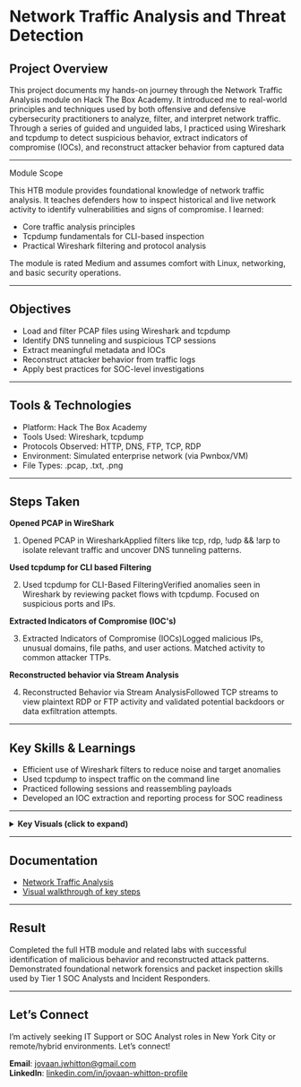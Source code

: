 # Network Traffic Analysis and Threat Detection

## Project Overview
This project documents my hands-on journey through the Network Traffic Analysis module on Hack The Box Academy. It introduced me to real-world principles and techniques used by both offensive and defensive cybersecurity practitioners to analyze, filter, and interpret network traffic. Through a series of guided and unguided labs, I practiced using Wireshark and tcpdump to detect suspicious behavior, extract indicators of compromise (IOCs), and reconstruct attacker behavior from captured data

---
Module Scope

This HTB module provides foundational knowledge of network traffic analysis. It teaches defenders how to inspect historical and live network activity to identify vulnerabilities and signs of compromise. I learned:

- Core traffic analysis principles
- Tcpdump fundamentals for CLI-based inspection
- Practical Wireshark filtering and protocol analysis

The module is rated Medium and assumes comfort with Linux, networking, and basic security operations.

---

## Objectives
- Load and filter PCAP files using Wireshark and tcpdump
- Identify DNS tunneling and suspicious TCP sessions
- Extract meaningful metadata and IOCs
- Reconstruct attacker behavior from traffic logs
- Apply best practices for SOC-level investigations

---

## Tools & Technologies
- Platform: Hack The Box Academy
- Tools Used: Wireshark, tcpdump
- Protocols Observed: HTTP, DNS, FTP, TCP, RDP
- Environment: Simulated enterprise network (via Pwnbox/VM)
- File Types: .pcap, .txt, .png
  
---

## Steps Taken

**Opened PCAP in WireShark**

1. Opened PCAP in WiresharkApplied filters like tcp, rdp, !udp && !arp to isolate relevant traffic and uncover DNS tunneling patterns.

**Used tcpdump for CLI based Filtering**

2. Used tcpdump for CLI-Based FilteringVerified anomalies seen in Wireshark by reviewing packet flows with tcpdump. Focused on suspicious ports and IPs.

**Extracted Indicators of Compromise (IOC's)**

3. Extracted Indicators of Compromise (IOCs)Logged malicious IPs, unusual domains, file paths, and user actions. Matched activity to common attacker TTPs.

**Reconstructed behavior via Stream Analysis**

4. Reconstructed Behavior via Stream AnalysisFollowed TCP streams to view plaintext RDP or FTP activity and validated potential backdoors or data exfiltration attempts.

---

## Key Skills & Learnings

- Efficient use of Wireshark filters to reduce noise and target anomalies
- Used tcpdump to inspect traffic on the command line
- Practiced following sessions and reassembling payloads
- Developed an IOC extraction and reporting process for SOC readiness

---

<details>
   <summary><strong>Key Visuals (click to expand)</strong> </summary>

### Starting a TCPDump Capture
![Starting a TCPDump Capture](screenshots/tcpdump-which-D-interface.png)
### Wireshark HTTP Filter Results
![Wireshark HTTP Filter](screenshots/wireshark-http.png)
### Exporting HTTP objects
![Exporting HTTP Objects](screenshots/tcpdump-suspicious.png)

</details>

---

## Documentation
- [Network Traffic Analysis](docs/)
- [Visual walkthrough of key steps](screenshots/)

---

## Result

Completed the full HTB module and related labs with successful identification of malicious behavior and reconstructed attack patterns. Demonstrated foundational network forensics and packet inspection skills used by Tier 1 SOC Analysts and Incident Responders.

---

## Let’s Connect
I’m actively seeking IT Support or SOC Analyst roles in New York City or remote/hybrid environments. Let’s connect!

**Email**: jovaan.jwhitton@gmail.com  
**LinkedIn**: [linkedin.com/in/jovaan-whitton-profile](https://linkedin.com/in/jovaan-whitton-profile)

